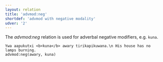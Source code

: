 ```yaml
---
layout: relation
title: 'advmod:neg'
shortdef: 'advmod with negative modality'
udver: '2'
---
```


The _advmod:neg_ relation is used for adverbal negative modifiers, e.g. `kuna`.

~~~ sdparse
Ywa aapukutxi <b>kuna</b> awary tirikapikuwana.\n His house has no lamps burning.
advmod:neg(awary, kuna)


~~~

<!-- Interlanguage links updated St lis 3 20:58:37 CET 2021 -->
